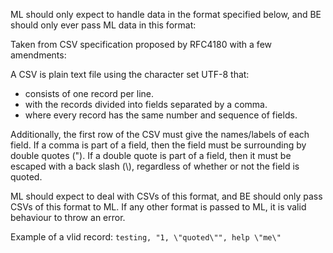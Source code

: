 ML should only expect to handle data in the format specified below, and BE
should only ever pass ML data in this format:

Taken from CSV specification proposed by RFC4180 with a few amendments:

A CSV is plain text file using the character set UTF-8 that:
- consists of one record per line.
- with the records divided into fields separated by a comma.
- where every record has the same number and sequence of fields.

Additionally, the first row of the CSV must give the names/labels of each field. 
If a comma is part of a field, then the field must be surrounding by double quotes (").
If a double quote is part of a field, then it must be escaped with a back slash (\\), 
regardless of whether or not the field is quoted.

ML should expect to deal with CSVs of this format, and BE should only pass CSVs of this 
format to ML. If any other format is passed to ML, it is valid behaviour to throw an error.

Example of a vlid record:
```testing, "1, \"quoted\"", help \"me\"```
